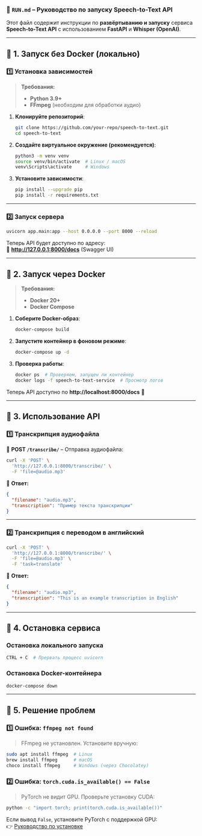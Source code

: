 ### **📌 `RUN.md` – Руководство по запуску Speech-to-Text API**

Этот файл содержит инструкции по **развёртыванию и запуску** сервиса **Speech-to-Text API** с использованием **FastAPI** и **Whisper (OpenAI)**.

---

## **🔹 1. Запуск без Docker (локально)**

### **1️⃣ Установка зависимостей**
> **Требования:**  
> - **Python 3.9+**  
> - **FFmpeg** (необходим для обработки аудио)  

1. **Клонируйте репозиторий**:
   ```bash
   git clone https://github.com/your-repo/speech-to-text.git
   cd speech-to-text
   ```

2. **Создайте виртуальное окружение (рекомендуется)**:
   ```bash
   python3 -m venv venv
   source venv/bin/activate  # Linux / macOS
   venv\Scripts\activate     # Windows
   ```

3. **Установите зависимости**:
   ```bash
   pip install --upgrade pip
   pip install -r requirements.txt
   ```

---

### **2️⃣ Запуск сервера**
```bash
uvicorn app.main:app --host 0.0.0.0 --port 8000 --reload
```
Теперь API будет доступно по адресу:  
📜 **http://127.0.0.1:8000/docs** (Swagger UI)

---

## **🔹 2. Запуск через Docker**
> **Требования:**  
> - **Docker 20+**  
> - **Docker Compose**

1. **Соберите Docker-образ**:
   ```bash
   docker-compose build
   ```

2. **Запустите контейнер в фоновом режиме**:
   ```bash
   docker-compose up -d
   ```

3. **Проверка работы**:
   ```bash
   docker ps  # Проверяем, запущен ли контейнер
   docker logs -f speech-to-text-service  # Просмотр логов
   ```

Теперь API доступно по **http://localhost:8000/docs** 🚀

---

## **🔹 3. Использование API**
### **1️⃣ Транскрипция аудиофайла**
📌 **POST `/transcribe/`** – Отправка аудиофайла:
```bash
curl -X 'POST' \
  'http://127.0.0.1:8000/transcribe/' \
  -F 'file=@audio.mp3'
```
🔹 **Ответ:**
```json
{
  "filename": "audio.mp3",
  "transcription": "Пример текста транскрипции"
}
```

---

### **2️⃣ Транскрипция с переводом в английский**
```bash
curl -X 'POST' \
  'http://127.0.0.1:8000/transcribe/' \
  -F 'file=@audio.mp3' \
  -F 'task=translate'
```
🔹 **Ответ:**
```json
{
  "filename": "audio.mp3",
  "transcription": "This is an example transcription in English"
}
```

---

## **🔹 4. Остановка сервиса**
### **Остановка локального запуска**
```bash
CTRL + C  # Прервать процесс uvicorn
```

### **Остановка Docker-контейнера**
```bash
docker-compose down
```

---

## **🔹 5. Решение проблем**
### **1️⃣ Ошибка: `ffmpeg not found`**
> FFmpeg не установлен. Установите вручную:
```bash
sudo apt install ffmpeg  # Linux
brew install ffmpeg      # macOS
choco install ffmpeg     # Windows (через Chocolatey)
```

### **2️⃣ Ошибка: `torch.cuda.is_available() == False`**
> PyTorch не видит GPU. Проверьте установку CUDA:
```bash
python -c "import torch; print(torch.cuda.is_available())"
```
Если вывод `False`, установите PyTorch с поддержкой GPU:  
👉 [Руководство по установке](https://pytorch.org/get-started/locally/)
